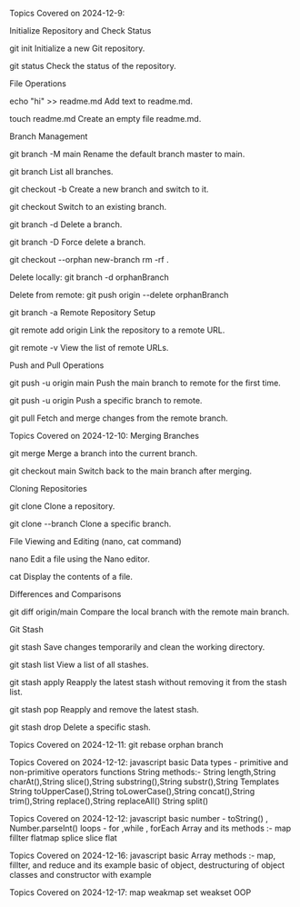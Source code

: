 Topics Covered on 2024-12-9:

Initialize Repository and Check Status

git init Initialize a new Git repository.

git status Check the status of the repository.

File Operations

echo "hi" >> readme.md Add text to readme.md.

touch readme.md Create an empty file readme.md.

Branch Management

git branch -M main Rename the default branch master to main.

git branch List all branches.

git checkout -b <branchname> Create a new branch and switch to it.

git checkout <branchname> Switch to an existing branch.

git branch -d <branchname> Delete a branch.

git branch -D <branchname> Force delete a branch.

git checkout --orphan new-branch
rm -rf .

Delete locally:
git branch -d orphanBranch

Delete from remote:
git push origin --delete orphanBranch

git branch -a
Remote Repository Setup

git remote add origin <url> Link the repository to a remote URL.

git remote -v View the list of remote URLs.

Push and Pull Operations

git push -u origin main         Push the main branch to remote for the first time.

git push -u origin <branchname> Push a specific branch to remote.

git pull Fetch and merge changes from the remote branch.



Topics Covered on 2024-12-10:
Merging Branches

git merge <branchname> Merge a branch into the current branch.

git checkout main Switch back to the main branch after merging.

Cloning Repositories

git clone <url> Clone a repository.

git clone --branch <branchname> <url> Clone a specific branch.

File Viewing and Editing (nano, cat command)

nano <filename> Edit a file using the Nano editor.

cat <filename> Display the contents of a file.

Differences and Comparisons

git diff origin/main Compare the local branch with the remote main branch.

Git Stash

git stash Save changes temporarily and clean the working directory.

git stash list View a list of all stashes.

git stash apply Reapply the latest stash without removing it from the stash list.

git stash pop Reapply and remove the latest stash.

git stash drop Delete a specific stash.


Topics Covered on 2024-12-11:
git rebase
orphan branch

Topics Covered on 2024-12-12:
javascript basic 
Data types - primitive and non-primitive
operators
functions
String methods:-
    String length,String charAt(),String slice(),String substring(),String substr(),String Templates
    String toUpperCase(),String toLowerCase(),String concat(),String trim(),String replace(),String replaceAll()
    String split()

Topics Covered on 2024-12-12:
javascript basic 
number - toString() , Number.parseInt()
loops - for ,while , forEach
Array and its methods :-
        map
        fillter
        flatmap
        splice
        slice
        flat

Topics Covered on 2024-12-16:
javascript basic 
Array methods :- map, fillter, and reduce and its example 
basic of object, destructuring of object
classes and constructor with example

Topics Covered on 2024-12-17:
map weakmap
set weakset
OOP

       
    